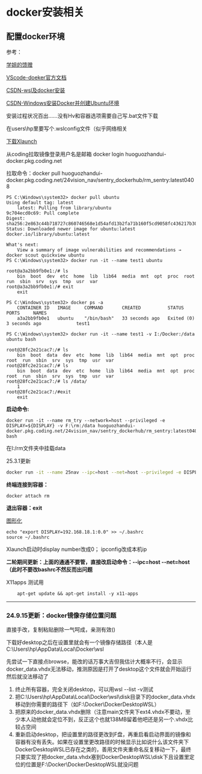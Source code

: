 # docker安装相关

## 配置docker环境

参考：

[学姐的馈赠](https://polaris-notebook.readthedocs.io/zh-cn/latest/develop/Docker/docker.html)

[VScode-doeker官方文档](https://code.visualstudio.com/docs/devcontainers/tutorial)

[CSDN-wsl及docker安装](https://blog.csdn.net/weixin_43726471/article/details/122267300)

[CSDN-Windows安装Docker并创建Ubuntu环境](https://blog.csdn.net/laoxue123456/article/details/133526607)

安装过程状况百出……没有Hv和容器选项需要自己写.bat文件下载

在users\hp里要写个.wslconfig文件（似乎网络相关

[下载Xlaunch](https://blog.csdn.net/zhouzhiwengang/article/details/139729949)

从coding拉取镜像登录用户名是邮箱 docker login huoguozhandui-docker.pkg.coding.net


拉取命令：docker pull huoguozhandui-docker.pkg.coding.net/24vision_nav/sentry_dockerhub/rm_sentry:latest0408



    PS C:\Windows\system32> docker pull ubuntu
    Using default tag: latest
        latest: Pulling from library/ubuntu
    9c704ecd0c69: Pull complete
    Digest: sha256:2e863c44b718727c860746568e1d54afd13b2fa71b160f5cd9058fc436217b30
    Status: Downloaded newer image for ubuntu:latest
    docker.io/library/ubuntu:latest

    What's next:
        View a summary of image vulnerabilities and recommendations → docker scout quickview ubuntu
    PS C:\Windows\system32> docker run -it --name test1 ubuntu

    root@a3a2bb9fb0e1:/# ls
        bin  boot  dev  etc  home  lib  lib64  media  mnt  opt  proc  root  run  sbin  srv  sys  tmp  usr  var
    root@a3a2bb9fb0e1:/# exit
        exit

    PS C:\Windows\system32> docker ps -a
        CONTAINER ID   IMAGE     COMMAND       CREATED          STATUS                     PORTS     NAMES
        a3a2bb9fb0e1   ubuntu    "/bin/bash"   33 seconds ago   Exited (0) 3 seconds ago             test1

    PS C:\Windows\system32> docker run -it --name test1 -v I:/Docker:/data ubuntu bash

    root@28fc2e21cac7:/# ls
        bin  boot  data  dev  etc  home  lib  lib64  media  mnt  opt  proc  root  run  sbin  srv  sys  tmp  usr  var
    root@28fc2e21cac7:/# ls
        bin  boot  data  dev  etc  home  lib  lib64  media  mnt  opt  proc  root  run  sbin  srv  sys  tmp  usr  var
    root@28fc2e21cac7:/# ls /data/
        1
    root@28fc2e21cac7:/#exit
        exit


**启动命令:**
```shell
docker run -it --name rm_try --network=host --privileged -e DISPLAY=${DISPLAY} -v F:\rm:/data huoguozhandui-docker.pkg.coding.net/24vision_nav/sentry_dockerhub/rm_sentry:latest0408 bash
```
在I:/rm文件夹中挂载data

25.3.1更新
``` bash
docker run -it --name 25nav --ipc=host --net=host --privileged -e DISPLAY=${DISPLAY} -v F:\yu:/data g-dvxc1780-docker.pkg.coding.net/25nav/docker/25nav:0301 bash
```


**终端连接到容器：**
```shell
docker attach rm
```

**退出容器：exit**

[图形化](https://blog.csdn.net/zhouzhiwengang/article/details/139729949)

    echo "export DISPLAY=192.168.18.1:0.0" >> ~/.bashrc
    source ~/.bashrc
Xlaunch启动时display number改成0；
ipconfig改成本机ip

**二轮期间更新：上面的通通不要管，直接改启动命令：--ipc=host --net=host
（此时不要改bashrc不然反而出问题**


X11apps 测试用
```shell
    apt-get update && apt-get install -y x11-apps
```

---

### 24.9.15更新：docker镜像存储位置问题
直接手改，复制粘贴删除一气呵成，亲测有效()

下载好desktop之后在设置里就会有一个镜像存储路径（本人是C:\Users\hp\AppData\Local\Docker\wsl

先尝试一下直接点browse，能改的话万事大吉但我估计大概率不行，会显示docker_data.vhdx无法移动，推测原因是打开了desktop这个文件就会开始运行然后就没法移动了

1. 终止所有容器，完全关闭desktop，可以用wsl --list -v测试
2. 把C:\Users\hp\AppData\Local\Docker\wsl\disk目录下的docker_data.vhdx移动到你需要的路径下（如F:\Docker\DockerDesktopWSL）
3. 把原来的docker_data.vhdx删除（注意main文件夹下ext4.vhdx不要动，至少本人动他就会定位不到，反正这个也就138MB留着他吧还是另一个.vhdx比较占空间
4. 重新启动desktop，把设置里的路径更改到F盘，再重启看启动界面的镜像和容器有没有丢失。如果在设置里更改路径的时候显示比如说什么该文件夹下DockerDesktopWSL已存在之类的，善用文件夹重命名反复移动一下，最终只要实现了把docker_data.vhdx塞到DockerDesktopWSL\disk下且设置里定位的位置是F:\Docker\DockerDesktopWSL就没问题
